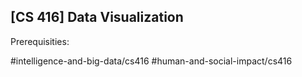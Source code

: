 ## [CS 416] Data Visualization

Prerequisities:


#intelligence-and-big-data/cs416
#human-and-social-impact/cs416
